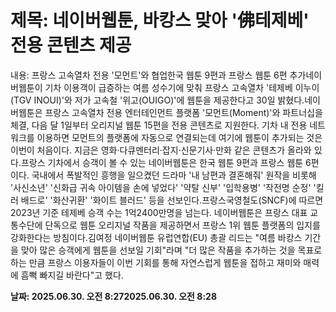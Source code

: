 # **제목: 네이버웹툰, 바캉스 맞아 '佛테제베' 전용 콘텐츠 제공**

  내용: 프랑스 고속열차 전용 '모먼트'와 협업한국 웹툰 9편과 프랑스 웹툰 6편 추가네이버웹툰이 기차 이용객이 급증하는 여름 성수기에 맞춰 프랑스 고속열차 '테제베 이누이(TGV INOUI)'와 저가 고속철 '위고(OUIGO)'에 웹툰을 제공한다고 30일 밝혔다.네이버웹툰은 프랑스 고속열차 전용 엔터테인먼트 플랫폼 '모먼트(Moment)'와 파트너십을 체결, 다음 달 1일부터 오리지널 웹툰 15편을 전용 콘텐츠로 지원한다. 기차 내 전용 네트워크를 이용하면 모먼트의 플랫폼에 자동으로 연결되는데 여기에 웹툰이 추가되는 것은 이번이 처음이다. 지금은 영화·다큐멘터리·잡지·신문기사·만화 같은 콘텐츠가 올라와 있다.프랑스 기차에서 승객이 볼 수 있는 네이버웹툰은 한국 웹툰 9편과 프랑스 웹툰 6편이다. 국내에서 폭발적인 흥행을 일으켰던 드라마 '내 남편과 결혼해줘' 원작을 비롯해 '사신소년' '신화급 귀속 아이템을 손에 넣었다' '약탈 신부' '입학용병' '작전명 순정' '킬러 배드로' '화산귀환' '화이트 블러드' 등을 선보인다.프랑스국영철도(SNCF)에 따르면 2023년 기준 테제베 승객 수는 1억2400만명을 넘는다. 네이버웹툰은 프랑스 대표 교통수단에 단독으로 웹툰 오리지널 작품을 제공하면서 프랑스 1위 웹툰 플랫폼의 입지를 강화한다는 방침이다.김여정 네이버웹툰 유럽연합(EU) 총괄 리드는 "여름 바캉스 기간을 맞아 많은 승객에게 웹툰을 선보일 기회"라며 "더 많은 작품을 추가하는 것을 목표로 하는 만큼 프랑스 이용자들이 이번 기회를 통해 자연스럽게 웹툰을 접하고 재미와 매력에 흠뻑 빠지길 바란다"고 했다.

  **날짜: 2025.06.30. 오전 8:272025.06.30. 오전 8:28**